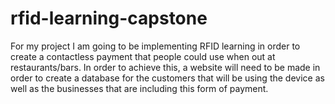 # rfid-learning-capstone
For my project I am going to be implementing RFID learning in order to create a contactless payment that people could use when out at restaurants/bars. In order to achieve this, a website will need to be made in order to create a database for the customers that will be using the device as well as the businesses that are including this form of payment. 
